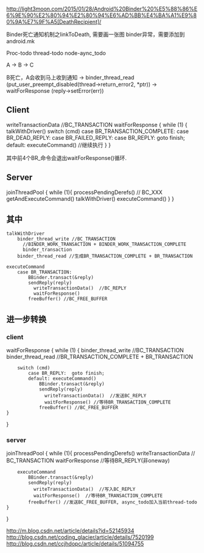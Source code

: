http://light3moon.com/2015/01/28/Android%20Binder%20%E5%88%86%E6%9E%90%E2%80%94%E2%80%94%E6%AD%BB%E4%BA%A1%E9%80%9A%E7%9F%A5[DeathRecipient]/


Binder死亡通知机制之linkToDeath, 需要画一张图
binder异常，需要添加到android.mk

Proc-todo
thread-todo
node-aync_todo

A -> B -> C

B死亡，A会收到马上收到通知
-> binder_thread_read (put_user_preempt_disabled(thread->return_error2, *ptr))
-> waitForResponse (reply->setError(err))

## Client

writeTransactionData //BC_TRANSACTION
waitForResponse
{
    while (1) {
        talkWithDriver()
        switch (cmd)
            case BR_TRANSACTION_COMPLETE:
            case BR_DEAD_REPLY:
            case BR_FAILED_REPLY:
            case BR_REPLY:  goto finish;
            default: executeCommand() //继续执行
    }
}

其中前4个BR_命令会退出waitForResponse()循环.

## Server

joinThreadPool
{
    while (1){
        processPendingDerefs() // BC_XXX
        getAndExecuteCommand()
            talkWithDriver()
            executeCommand()
    }
}

## 其中

    talkWithDriver
        binder_thread_write //BC_TRANSACTION
          //BINDER_WORK_TRANSACTION + BINDER_WORK_TRANSACTION_COMPLETE
          binder_transaction
        binder_thread_read //生成BR_TRANSACTION_COMPLETE + BR_TRANSACTION

    executeCommand
        case BR_TRANSACTION:
            BBinder.transact(&reply)
            sendReply(reply)
              writeTransactionData()  //BC_REPLY
              waitForResponse()
            freeBuffer() //BC_FREE_BUFFER

## 进一步转换

### client

waitForResponse
{
    while (1) {
        binder_thread_write //BC_TRANSACTION
        binder_thread_read //BR_TRANSACTION_COMPLETE + BR_TRANSACTION

        switch (cmd)
            case BR_REPLY:  goto finish;            
            default: executeCommand()
                BBinder.transact(&reply)
                sendReply(reply)
                  writeTransactionData()  //发送BC_REPLY
                  waitForResponse() //等待BR_TRANSACTION_COMPLETE
                freeBuffer() //BC_FREE_BUFFER
    }
}  

### server

joinThreadPool
{
    while (1){
        processPendingDerefs()
            writeTransactionData // BC_TRANSACTION
            waitForResponse //等待BR_REPLY(非oneway)

        executeCommand
            BBinder.transact(&reply)
            sendReply(reply)
              writeTransactionData()  //写入BC_REPLY
              waitForResponse()  //等待BR_TRANSACTION_COMPLETE
            freeBuffer() //发送BC_FREE_BUFFER, async_todo加入当前thread-todo
    }
}

http://m.blog.csdn.net/article/details?id=52145934
http://blog.csdn.net/coding_glacier/article/details/7520199
http://blog.csdn.net/ccjhdopc/article/details/51094755
